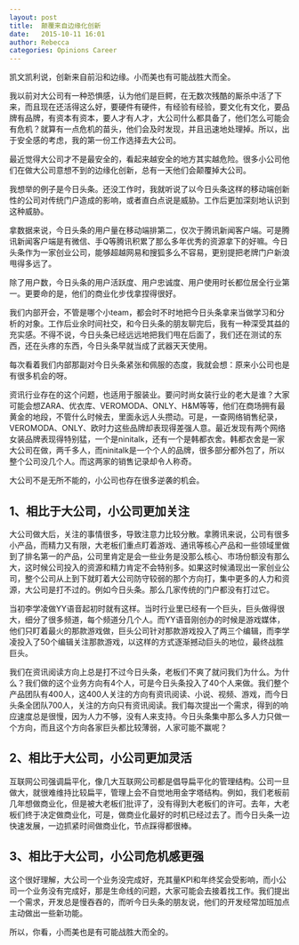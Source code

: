 ```yaml
---
layout: post
title:  颠覆来自边缘化创新
date:   2015-10-11 16:01
author: Rebecca
categories: Opinions Career
---
```


凯文凯利说，创新来自前沿和边缘。小而美也有可能战胜大而全。

<!-- more -->

我以前对大公司有一种恐惧感，认为他们是巨鳄，在无数次残酷的厮杀中活了下来，而且现在还活得这么好，要硬件有硬件，有经验有经验，要文化有文化，要品牌有品牌，有资本有资本，要人才有人才，大公司什么都具备了，他们怎么可能会有危机？就算有一点危机的苗头，他们会及时发现，并且迅速地处理掉。所以，出于安全感的考虑，我的第一份工作选择去大公司。

最近觉得大公司才不是最安全的，看起来越安全的地方其实越危险。很多小公司他们在做大公司意想不到的边缘化创新，总有一天他们会颠覆掉大公司。

我想举的例子是今日头条。还没工作时，我就听说了以今日头条这样的移动端创新性的公司对传统门户造成的影响，或者直白点说是威胁。工作后更加深刻地认识到这种威胁。

拿数据来说，今日头条的用户量在移动端排第二，仅次于腾讯新闻客户端。可是腾讯新闻客户端是有微信、手Q等腾讯积累了那么多年优秀的资源拿下的好嘛。今日头条作为一家创业公司，能够超越网易和搜狐多么不容易，更别提把老牌门户新浪甩得多远了。

除了用户数，今日头条的用户活跃度、用户忠诚度、用户使用时长都位居全行业第一。更要命的是，他们的商业化步伐拿捏得很好。

我们内部开会，不管是哪个小team，都会时不时地把今日头条拿来当做学习和分析的对象。工作后业余时间社交，和今日头条的朋友聊完后，我有一种深受其益的充实感。不得不说，今日头条已经远远地把我们甩在后面了，我们还在测试的东西，还在头疼的东西，今日头条早就当成了武器天天使用。

每次看着我们内部那副对今日头条紧张和佩服的态度，我就会想：原来小公司也是有很多机会的呀。

资讯行业存在的这个问题，也适用于服装业。要问时尚女装行业的老大是谁？大家可能会想ZARA、优衣库、VEROMODA、ONLY、H&M等等，他们在商场拥有最黄金的地段，不管什么时候去，里面永远人头攒动。可是，一查网络销售纪录，VEROMODA、ONLY、欧时力这些品牌却表现得差强人意。最近发现有两个网络女装品牌表现得特别猛，一个是ninitalk，还有一个是韩都衣舍。韩都衣舍是一家大公司在做，两千多人，而ninitalk是一个个人的品牌，很多部分都外包了，所以整个公司没几个人。而这两家的销售记录却令人称奇。

大公司不是无所不能的，小公司也存在很多逆袭的机会。

## 1、相比于大公司，小公司更加关注

大公司做大后，关注的事情很多，导致注意力比较分散。拿腾讯来说，公司有很多小产品，而精力又有限，大老板们重点盯着游戏、通讯等核心产品和一些领域里做到了排名第一的产品，公司里肯定是会一些业务是没那么核心、市场份额没有那么大，这时候公司投入的资源和精力肯定不会特别多。如果这时候涌现出一家创业公司，整个公司从上到下就盯着大公司防守较弱的那个方向打，集中更多的人力和资源，大公司是打不过的。例如今日头条。那么几家传统的门户都没有打过它。

当初李学凌做YY语音起初时就有这样。当时行业里已经有一个巨头，巨头做得很大，细分了很多频道，每个频道分几个人。而YY语音刚创办的时候是游戏媒体，他们只盯着最火的那款游戏做，巨头公司针对那款游戏投入了两三个编辑，而李学凌投入了50个编辑关注那款游戏，以这样的方式逐渐撼动巨头的地位，最终战胜巨头。

我们在资讯阅读方向上总是打不过今日头条，老板们不爽了就问我们为什么。为什么？我们做的这个业务方向有4个人，可是今日头条投入了40个人来做。我们整个产品团队有400人，这400人关注的方向有资讯阅读、小说、视频、游戏，而今日头条全团队700人，关注的方向只有资讯阅读。我们每次提出一个需求，得到的响应速度总是很慢，因为人力不够，没有人来支持。今日头条集中那么多人力只做一个方向，而且这个方向各家巨头都比较薄弱，人家可能不赢呢？ 

## 2、相比于大公司，小公司更加灵活

互联网公司强调扁平化，像几大互联网公司都是倡导扁平化的管理结构。公司一旦做大，就很难维持比较扁平，管理上会不自觉地用金字塔结构。例如，我们老板前几年想做商业化，但是被大老板们批评了，没有得到大老板们的许可。去年，大老板们终于决定做商业化，可是，做商业化最好的时机已经过去了。而今日头条一边快速发展，一边抓紧时间做商业化，节点踩得都很棒。

## 3、相比于大公司，小公司危机感更强

这个很好理解，大公司一个业务没完成好，充其量KPI和年终奖会受影响，而小公司一个业务没有完成好，那是生命线的问题，大家可能会去接着找工作。我们提出一个需求，开发总是慢吞吞的，而听今日头条的朋友说，他们的开发经常加班加点主动做出一些新功能。

所以，你看，小而美也是有可能战胜大而全的。